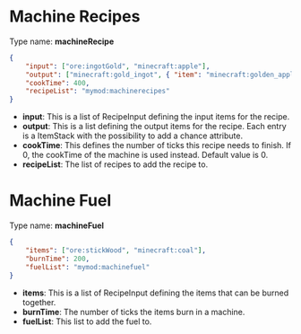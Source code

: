 # Machine Recipes
Type name: __machineRecipe__

```json
{
	"input": ["ore:ingotGold", "minecraft:apple"],
	"output": ["minecraft:gold_ingot", { "item": "minecraft:golden_apple", "chance": 0.25 }],
	"cookTime": 400,
	"recipeList": "mymod:machinerecipes"
}
```

* __input__: This is a list of RecipeInput defining the input items for the recipe.
* __output__: This is a list defining the output items for the recipe. Each entry is a ItemStack with the possibility to add a chance attribute.
* __cookTime__: This defines the number of ticks this recipe needs to finish. If 0, the cookTime of the machine is used instead. Default value is 0.
* __recipeList__: The list of recipes to add the recipe to.

# Machine Fuel
Type name: __machineFuel__

```json
{
	"items": ["ore:stickWood", "minecraft:coal"],
	"burnTime": 200,
	"fuelList": "mymod:machinefuel"
}
```

* __items__: This is a list of RecipeInput defining the items that can be burned together.
* __burnTime__: The number of ticks the items burn in a machine.
* __fuelList__: This list to add the fuel to.